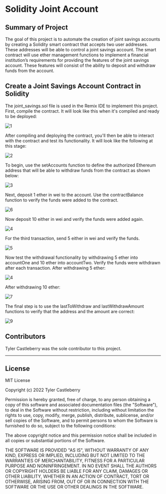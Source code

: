 # Solidity Joint Account

## Summary of Project

The goal of this project is to automate the creation of joint savings accounts by creating a Solidity smart contract that accepts two user addresses. These addresses will be able to control a joint savings account. The smart contract will use ether management functions to implement a financial institution’s requirements for providing the features of the joint savings account. These features will consist of the ability to deposit and withdraw funds from the account.

## Create a Joint Savings Account Contract in Solidity

The joint_savings.sol file is used in the Remix IDE to implement this project. First, compile the contract. It will look like this when it's compiled and ready to be deployed:

![1](https://raw.githubusercontent.com/tycastleberry/Challenge20/main/Execution_Results/1.png)

 After compiling and deploying the contract, you'll then be able to interact with the contract and test its functionality. It will look like the following at this stage:
 
![2](https://raw.githubusercontent.com/tycastleberry/Challenge20/main/Execution_Results/2.png)
 
 To begin, use the setAccounts function to define the authorized Ethereum address that will be able to withdraw funds from the contract as shown below:

![3](https://raw.githubusercontent.com/tycastleberry/Challenge20/main/Execution_Results/3.png)

Next, deposit 1 ether in wei to the account. Use the contractBalance function to verify the funds were added to the contract.

![6](https://raw.githubusercontent.com/tycastleberry/Challenge20/main/Execution_Results/6.png)

Now deposit 10 either in wei and verify the funds were added again.

![4](https://raw.githubusercontent.com/tycastleberry/Challenge20/main/Execution_Results/4.png)

For the third transaction, send 5 either in wei and verify the funds.

![5](https://raw.githubusercontent.com/tycastleberry/Challenge20/main/Execution_Results/5.png)

Now test the withdrawal functionality by withdrawing 5 ether into accountOne and 10 ether into accountTwo. Verify the funds were withdrawn after each transaction. After withdrawing 5 ether:

![4](https://raw.githubusercontent.com/tycastleberry/Challenge20/main/Execution_Results/4.png)

After withdrawing 10 ether:

![7](https://raw.githubusercontent.com/tycastleberry/Challenge20/main/Execution_Results/7.png)

The final step is to use the lastToWithdraw and lastWithdrawAmount functions to verify that the address and the amount are correct:

![9](https://raw.githubusercontent.com/tycastleberry/Challenge20/main/Execution_Results/9.png)

## Contributors

Tyler Castleberry was the sole contributor to this project. 

---

## License

MIT License

Copyright (c) 2022 Tyler Castleberry

Permission is hereby granted, free of charge, to any person obtaining a copy
of this software and associated documentation files (the "Software"), to deal
in the Software without restriction, including without limitation the rights
to use, copy, modify, merge, publish, distribute, sublicense, and/or sell
copies of the Software, and to permit persons to whom the Software is
furnished to do so, subject to the following conditions:

The above copyright notice and this permission notice shall be included in all
copies or substantial portions of the Software.

THE SOFTWARE IS PROVIDED "AS IS", WITHOUT WARRANTY OF ANY KIND, EXPRESS OR
IMPLIED, INCLUDING BUT NOT LIMITED TO THE WARRANTIES OF MERCHANTABILITY,
FITNESS FOR A PARTICULAR PURPOSE AND NONINFRINGEMENT. IN NO EVENT SHALL THE
AUTHORS OR COPYRIGHT HOLDERS BE LIABLE FOR ANY CLAIM, DAMAGES OR OTHER
LIABILITY, WHETHER IN AN ACTION OF CONTRACT, TORT OR OTHERWISE, ARISING FROM,
OUT OF OR IN CONNECTION WITH THE SOFTWARE OR THE USE OR OTHER DEALINGS IN THE
SOFTWARE.
